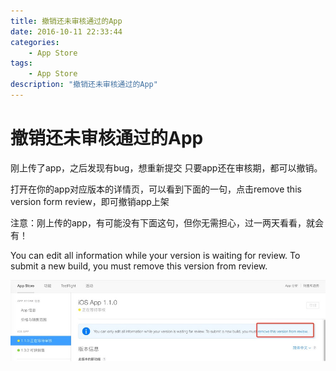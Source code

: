 ```yaml
---
title: 撤销还未审核通过的App
date: 2016-10-11 22:33:44
categories:
	- App Store
tags:
	- App Store
description: "撤销还未审核通过的App"
---
```


# 撤销还未审核通过的App

刚上传了app，之后发现有bug，想重新提交
只要app还在审核期，都可以撤销。

打开在你的app对应版本的详情页，可以看到下面的一句，点击remove this version form review，即可撤销app上架

注意：刚上传的app，有可能没有下面这句，但你无需担心，过一两天看看，就会有！

You can edit all information while your version is waiting for review. To submit a new build, you must remove this version from review.


![image](2016-10-11-撤销还未审核通过的App/image.jpg)
